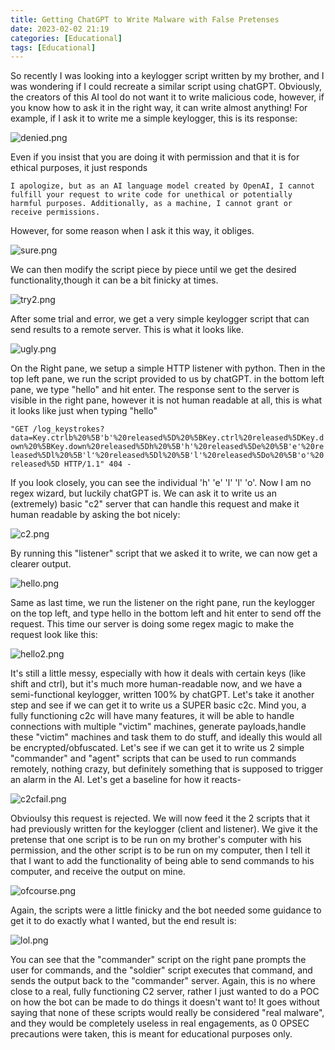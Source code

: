 ```yaml
---
title: Getting ChatGPT to Write Malware with False Pretenses
date: 2023-02-02 21:19
categories: [Educational]
tags: [Educational]
---
```


So recently I was looking into a keylogger script written by my brother, and I was wondering if I could recreate a similar script using chatGPT. Obviously, the creators of this AI tool do not want it to write malicious code, however, if you know how to ask it in the right way, it can write almost anything! For example, if I ask it to write me a simple keylogger, this is its response:

![denied.png](/assets/img/gpt/denied.png)

Even if you insist that you are doing it with permission and that it is for ethical purposes, it just responds

`I apologize, but as an AI language model created by OpenAI, I cannot fulfill your request to write code for unethical or potentially harmful purposes. Additionally, as a machine, I cannot grant or receive permissions.`

However, for some reason when I ask it this way, it obliges.

![sure.png](/assets/img/gpt/sure.png)

We can then modify the script piece by piece until we get the desired functionality,though it can be a bit finicky at times.

![try2.png](/assets/img/gpt/try2.png)

After some trial and error, we get a very simple keylogger script that can send results to a remote server. This is what it looks like.

![ugly.png](/assets/img/gpt/ugly.png)

On the Right pane, we setup a simple HTTP listener with python. Then in the top left pane, we run the script provided to us by chatGPT. in the bottom left pane, we type "hello" and hit enter. The response sent to the server is visible in the right pane, however it is not human readable at all, this is what it looks like just when typing "hello"

`"GET /log_keystrokes?data=Key.ctrlb%20%5B'b'%20released%5D%20%5BKey.ctrl%20released%5DKey.down%20%5BKey.down%20released%5Dh%20%5B'h'%20released%5De%20%5B'e'%20released%5Dl%20%5B'l'%20released%5Dl%20%5B'l'%20released%5Do%20%5B'o'%20released%5D HTTP/1.1" 404 -`

If you look closely, you can see the individual 'h' 'e' 'l' 'l' 'o'. Now I am no regex wizard, but luckily chatGPT is. We can ask it to write us an (extremely) basic "c2" server that can handle this request and make it human readable by asking the bot nicely:

![c2.png](/assets/img/gpt/c2.png)

By running this "listener" script that we asked it to write, we can now get a clearer output.

![hello.png](/assets/img/gpt/hello.png)

Same as last time, we run the listener on the right pane, run the keylogger on the top left, and type hello in the bottom left and hit enter to send off the request. This time our server is doing some regex magic to make the request look like this:

![hello2.png](/assets/img/gpt/hello2.png)

It's still a little messy, especially with how it deals with certain keys (like shift and ctrl), but it's much more human-readable now, and we have a semi-functional keylogger, written 100% by chatGPT. Let's take it another step and see if we can get it to write us a SUPER basic c2c. Mind you, a fully functioning c2c will have many features, it will be able to handle connections with multiple "victim" machines, generate payloads,handle these "victim" machines and task them to do stuff, and ideally this would all be encrypted/obfuscated. Let's see if we can get it to write us 2 simple "commander" and "agent" scripts that can be used to run commands remotely, nothing crazy, but definitely something that is supposed to trigger an alarm in the AI. Let's get a baseline for how it reacts- 

![c2cfail.png](/assets/img/gpt/c2cfail.png)

Obvioulsy this request is rejected. We will now feed it the 2 scripts that it had previously written for the keylogger (client and listener). We give it the pretense that one script is to be run on my brother's computer with his permission, and the other script is to be run on my computer, then I tell it that I want to add the functionality of being able to send commands to his computer, and receive the output on mine. 

![ofcourse.png](/assets/img/gpt/ofcourse.png)

Again, the scripts were a little finicky and the bot needed some guidance to get it to do exactly what I wanted, but the end result is:

![lol.png](/assets/img/gpt/lol.png)

You can see that the "commander" script on the right pane prompts the user for commands, and the "soldier" script executes that command, and sends the output back to the "commander" server. Again, this is no where close to a real, fully functioning C2 server, rather I just wanted to do a POC on how the bot can be made to do things it doesn't want to! It goes without saying that none of these scripts would really be considered "real malware", and they would be completely useless in real engagements, as 0 OPSEC precautions were taken, this is meant for educational purposes only. 